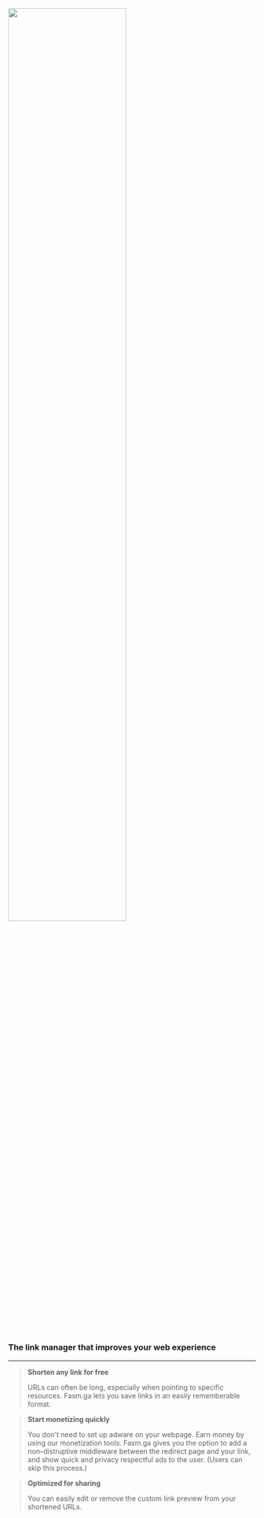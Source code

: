 <h2>
  <a href="https://www.fasmga.org">
    <img src="https://github.com/fasmga/.github/raw/main/assets/fasmga-wordmark-green.png" width="69%"/>
  </a>
</h2>

### The link manager that improves your web experience

---------

> **Shorten any link for free**
>
> URLs can often be long, especially when pointing to specific resources.
> Fasm.ga lets you save links in an easily rememberable format.

> **Start monetizing quickly**
>
> You don't need to set up adware on your webpage. Earn money by using our
> monetization tools. Fasm.ga gives you the option to add a non–distruptive
> middleware between the redirect page and your link, and show quick and
> privacy respectful ads to the user. (Users can skip this process.)

> **Optimized for sharing**
>
> You can easily edit or remove the custom link preview from your
> shortened URLs.
